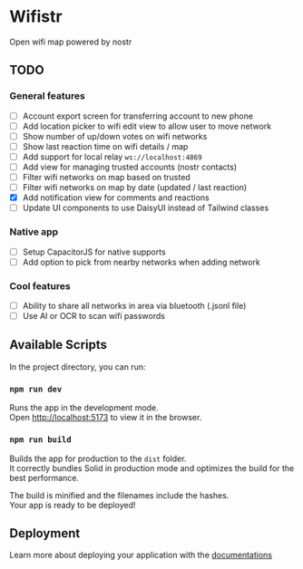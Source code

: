 # Wifistr

Open wifi map powered by nostr

## TODO

### General features

- [ ] Account export screen for transferring account to new phone
- [ ] Add location picker to wifi edit view to allow user to move network
- [ ] Show number of up/down votes on wifi networks
- [ ] Show last reaction time on wifi details / map
- [ ] Add support for local relay `ws://localhost:4869`
- [ ] Add view for managing trusted accounts (nostr contacts)
- [ ] Filter wifi networks on map based on trusted
- [ ] Filter wifi networks on map by date (updated / last reaction)
- [x] Add notification view for comments and reactions
- [ ] Update UI components to use DaisyUI instead of Tailwind classes

### Native app

- [ ] Setup CapacitorJS for native supports
- [ ] Add option to pick from nearby networks when adding network

### Cool features

- [ ] Ability to share all networks in area via bluetooth (.jsonl file)
- [ ] Use AI or OCR to scan wifi passwords

## Available Scripts

In the project directory, you can run:

### `npm run dev`

Runs the app in the development mode.<br>
Open [http://localhost:5173](http://localhost:5173) to view it in the browser.

### `npm run build`

Builds the app for production to the `dist` folder.<br>
It correctly bundles Solid in production mode and optimizes the build for the best performance.

The build is minified and the filenames include the hashes.<br>
Your app is ready to be deployed!

## Deployment

Learn more about deploying your application with the [documentations](https://vite.dev/guide/static-deploy.html)
